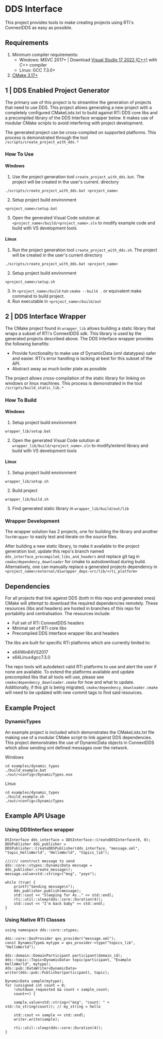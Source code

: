 
# DDS Interface
This project provides tools to make creating projects using RTi's ConnextDDS as easy as possible.

## Requirements
1.  Minimum compiler requirements:
    * Windows: MSVC 2017+ | Download [Visual Studio 17 2022 (C++)](https://visualstudio.microsoft.com/vs/) with C++ compiler
    * Linux: GCC 7.3.0+
2.  [CMake 3.17+](https://cmake.org/download/)

## 1 | DDS Enabled Project Generator
The primary use of this project is to streamline the generation of projects that need to use DDS.
This project allows generating a new project with a completely configured CMakeLists.txt to build against RTi DDS core libs and a precompiled library of the DDS Interface wrapper below. It makes use of modular CMake scripts to avoid interfering with project development.

The generated project can be cross-compiled on supported platforms.
This process is demonstrated through the tool `/scripts/create_project_with_dds.*`

### How To Use

#### Windows
1. Use the project generation tool `create_project_with_dds.bat`. The project will be created in the user's current. directory
```
./scripts/create_project_with_dds.bat <project_name>
```
2. Setup project build environment
```
<project_name>/setup.bat
```
3. Open the generated Visual Code solution at `<project_name>/build/<project_name>.sln` to modify example code and build with VS development tools

#### Linux
1. Run the project generation tool `create_project_with_dds.sh`. The project will be created in the user's current directory
```
./scripts/create_project_with_dds.bat <project_name>
```
2. Setup project build environment
```
<project_name>/setup.sh
```
3. In `<project_name>/build` run `cmake --build .` or equivalent make command to build project.
4. Run executable in `<project_name>/build/out`

## 2 | DDS Interface Wrapper
The CMake project found in `wrapper_lib` allows building a static library that wraps a subset of RTi's ConnextDDS sdk. This library is used by the generated projects described above.
The DDS Interface wrapper provides the following benefits:
* Provide functionality to make use of DynamicData (xml datatypes) safer and easier. RTi's error handling is lacking at best for this subset of the API.
* Abstract away as much boiler plate as possible

The project allows cross-compilation of the static library for linking on windows or linux machines.
This process is demonstrated in the tool `/scripts/build_static_lib.*` 

### How To Build
#### Windows
1. Setup project build environment
```
wrapper_lib/setup.bat
```
2. Open the generated Visual Code solution at `wrapper_lib/build/<project_name>.sln` to modify/extend library and build with VS development tools

#### Linux
1. Setup project build environment
```
wrapper_lib/setup.sh
```
2. Build project
```
wrapper_lib/build.sh
```
3. Find generated static library in `wrapper_lib/build/out/lib`

### Wrapper Development
The wrapper solution has 2 projects, one for building the library and another `TestWrapper` to easily test and iterate on the source files.

After building a new static library, to make it available to the project generation tool, update this repo's branch named `dds_interface_precompiled_libs_and_headers` and replace git tag in `cmake/dependency_downloader` for cmake to autodownload during build.
Alternatively, one can manually replace a generated projects dependency in `<project_name>/external/diwrapper_deps-src/lib/<rti_platform>`

## Dependencies
For all projects that link against DDS (both in this repo and generated ones) CMake will attempt to download the required dependencies remotely. These resources (libs and headers) are hosted in branches of this repo for portability and centralisation. 
The resources include:
* Full set of RTi ConnextDDS headers
* Minimal set of RTi core libs
* Precompiled DDS Interface wrapper libs and headers

The libs are built for specific RTi platforms which are currently limited to:
* x64Win64VS2017
* x64Linux4gcc7.3.0

The repo tools will autodetect valid RTi platforms to use and alert the user if none are available. 
To extend the platforms available and update precompiled libs that all tools will use, please see `cmake/dependency_downloader.cmake` for how and what to update. Additionally, if this git is being migrated, `cmake/dependency_downloader.cmake` will need to be updated with new commit tags to find said resources.
## Example Project
### DynamicTypes
An example project is included which demonstrates the CMakeLists.txt file making use of a modular CMake script to link against DDS dependencies. This project demonstrates the use of DynamicData objects in ConnextDDS which allow sending xml defined messages over the network. 

Windows
```
cd examples/dynamic_types
./build_example.bat
./out/<config>/DynamicTypes.exe

```
Linux
```
cd examples/dynamic_types
./build_example.sh
./out/<config>/DynamicTypes
```

## Example API Usage
### Using DDSInterface wrapper
```
DSInterface dds_interface = DDSInterface::CreateDDSInterface(0, 0);
DDSPublisher dds_publisher = DDSPublisher::CreateDDSPublisher(dds_interface, "message.xml", "topic_HelloWorld", "HelloWorld", "topics_lib");

////// construct message to send
dds::core::xtypes::DynamicData message = dds_publisher.create_message();
message.value<std::string>("msg", "yoyo");

while (true) {
    printf("Sending message\n");
    dds_publisher.publish(message);
    std::cout << "Sleeping for 4s.." << std::endl;
    rti::util::sleep(dds::core::Duration(4));
    std::cout << "I'm back baby" << std::endl;
}
```

### Using Native RTi Classes

```
using namespace dds::core::xtypes;

dds::core::QosProvider qos_provider("message.xml");
const DynamicType& mytype = qos_provider->type("topics_lib", "HelloWorld");

dds::domain::DomainParticipant participant(domain_id);
dds::topic::Topic<DynamicData> topic(participant, "Example HelloWorld", mytype);
dds::pub::DataWriter<DynamicData> writer(dds::pub::Publisher(participant), topic);

DynamicData sample(mytype);
for (unsigned int count = 0;
    !shutdown_requested && count < sample_count;
    count++) {

    sample.value<std::string>("msg", "count: " + std::to_string(count)); // my_string = hello

    std::cout << sample << std::endl;
    writer.write(sample);

    rti::util::sleep(dds::core::Duration(4));
}

```